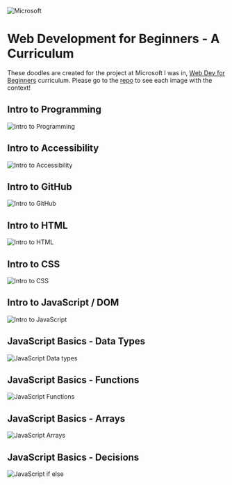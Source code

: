 ![Microsoft](https://upload.wikimedia.org/wikipedia/commons/thumb/9/96/Microsoft_logo_%282012%29.svg/150px-Microsoft_logo_%282012%29.svg.png)
# Web Development for Beginners - A Curriculum

These doodles are created for the project at Microsoft I was in, [Web Dev for Beginners](https://github.com/microsoft/Web-Dev-For-Beginners)
curriculum. Please go to the [repo](https://github.com/microsoft/Web-Dev-For-Beginners) to see each image with the context!

## Intro to Programming
![Intro to Programming](https://raw.githubusercontent.com/girliemac/a-picture-is-worth-a-1000-words/main/webdev/images/webdev101-programming.webp)

## Intro to Accessibility
![Intro to Accessibility](https://raw.githubusercontent.com/girliemac/a-picture-is-worth-a-1000-words/main/webdev/images/webdev101-a11y.webp)

## Intro to GitHub
![Intro to GitHub](https://raw.githubusercontent.com/girliemac/a-picture-is-worth-a-1000-words/main/webdev/images/webdev101-github.webp)

## Intro to HTML
![Intro to HTML](https://raw.githubusercontent.com/girliemac/a-picture-is-worth-a-1000-words/main/webdev/images/webdev101-html.webp)

## Intro to CSS
![Intro to CSS](https://raw.githubusercontent.com/girliemac/a-picture-is-worth-a-1000-words/main/webdev/images/webdev101-css.webp)

## Intro to JavaScript / DOM
![Intro to JavaScript](https://raw.githubusercontent.com/girliemac/a-picture-is-worth-a-1000-words/main/webdev/images/webdev101-js.webp)

## JavaScript Basics - Data Types
![JavaScript Data types](https://raw.githubusercontent.com/girliemac/a-picture-is-worth-a-1000-words/main/webdev/images/webdev101-js-datatypes.webp)

## JavaScript Basics - Functions
![JavaScript Functions](https://raw.githubusercontent.com/girliemac/a-picture-is-worth-a-1000-words/main/webdev/images/webdev101-js-functions.webp)

## JavaScript Basics - Arrays
![JavaScript Arrays](https://github.com/girliemac/a-picture-is-worth-a-1000-words/blob/main/webdev/png/webdev101-js-arrays.png?raw=true)

## JavaScript Basics - Decisions
![JavaScript if else](https://raw.githubusercontent.com/girliemac/a-picture-is-worth-a-1000-words/main/webdev/images/webdev101-js-decisions.webp)
